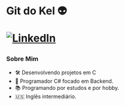 <!DOCTYPE html>
<h1 align="left">Git do Kel 👽

<a href="www.linkedin.com/in/kelwin-williams-ferreira-da-silva-a197071a0">![LinkedIn](https://img.shields.io/badge/linkedin-%230077B5.svg?style=flat-square&logo=linkedin&logoColor=white)</a>
</h1> 



<h3>Sobre Mim</h3>
<ul>
    <li>🛠️ Desenvolvendo projetos em C </li>
    <li>🐍 Programador C# focado em Backend.</li>
    <li>📚 Programando por estudos e por hobby.</li>
    <li>🇺🇸 Inglês intermediário.</li>
</ul>
